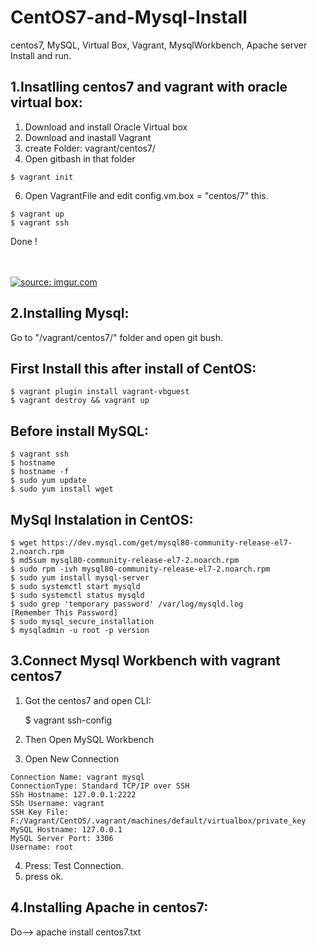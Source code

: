 # CentOS7-and-Mysql-Install
centos7, MySQL, Virtual Box, Vagrant, MysqlWorkbench, Apache server Install and run.

1.Insatlling centos7 and vagrant with oracle virtual box:
--------------------------------------------------------------

1. Download and install Oracle Virtual box
2. Download and inastall Vagrant
3. create Folder: vagrant/centos7/
4. Open gitbash in that folder
```
$ vagrant init
```
6. Open VagrantFile and edit config.vm.box = "centos/7" this.
```
$ vagrant up
$ vagrant ssh
```
Done !

</br> </br>
<a href="https://imgur.com/MSlCAOm"><img src="https://i.imgur.com/MSlCAOm.png" title="source: imgur.com" /></a>

2.Installing Mysql:
---------------------
Go to "/vagrant/centos7/" folder and open git bush.

First Install this after install of CentOS:
---------------------------------------------
```
$ vagrant plugin install vagrant-vbguest
$ vagrant destroy && vagrant up
```
Before install MySQL:
------------------------
```
$ vagrant ssh
$ hostname
$ hostname -f
$ sudo yum update
$ sudo yum install wget
```
MySql Instalation in CentOS:
-----------------------------
```
$ wget https://dev.mysql.com/get/mysql80-community-release-el7-2.noarch.rpm
$ md5sum mysql80-community-release-el7-2.noarch.rpm
$ sudo rpm -ivh mysql80-community-release-el7-2.noarch.rpm
$ sudo yum install mysql-server
$ sudo systemctl start mysqld
$ sudo systemctl status mysqld
$ sudo grep 'temporary password' /var/log/mysqld.log
[Remember This Password]
$ sudo mysql_secure_installation
$ mysqladmin -u root -p version
```
3.Connect Mysql Workbench with vagrant centos7
-----------------------------------------------
1. Got the centos7 and open CLI:

    $ vagrant ssh-config

2. Then Open MySQL Workbench
3. Open New Connection
```
Connection Name: vagrant mysql
ConnectionType: Standard TCP/IP over SSH
SSh Hostname: 127.0.0.1:2222
SSh Username: vagrant
SSH Key File: F:/Vagrant/CentOS/.vagrant/machines/default/virtualbox/private_key
MySQL Hostname: 127.0.0.1
MySQL Server Port: 3306
Username: root
```
4. Press: Test Connection.
5. press ok.

4.Installing Apache in centos7:
----------------------------------
Do--> apache install centos7.txt
